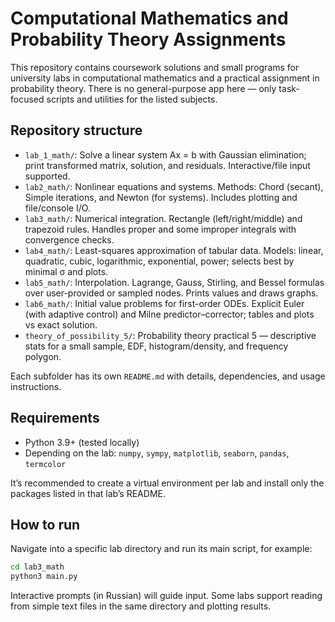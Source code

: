 # Computational Mathematics and Probability Theory Assignments

This repository contains coursework solutions and small programs for university labs in computational mathematics and a practical assignment in probability theory. There is no general-purpose app here — only task-focused scripts and utilities for the listed subjects.

## Repository structure
- `lab_1_math/`: Solve a linear system Ax = b with Gaussian elimination; print transformed matrix, solution, and residuals. Interactive/file input supported.
- `lab2_math/`: Nonlinear equations and systems. Methods: Chord (secant), Simple iterations, and Newton (for systems). Includes plotting and file/console I/O.
- `lab3_math/`: Numerical integration. Rectangle (left/right/middle) and trapezoid rules. Handles proper and some improper integrals with convergence checks.
- `lab4_math/`: Least-squares approximation of tabular data. Models: linear, quadratic, cubic, logarithmic, exponential, power; selects best by minimal σ and plots.
- `lab5_math/`: Interpolation. Lagrange, Gauss, Stirling, and Bessel formulas over user-provided or sampled nodes. Prints values and draws graphs.
- `lab6_math/`: Initial value problems for first-order ODEs. Explicit Euler (with adaptive control) and Milne predictor–corrector; tables and plots vs exact solution.
- `theory_of_possibility_5/`: Probability theory practical 5 — descriptive stats for a small sample, EDF, histogram/density, and frequency polygon.

Each subfolder has its own `README.md` with details, dependencies, and usage instructions.

## Requirements
- Python 3.9+ (tested locally)
- Depending on the lab: `numpy`, `sympy`, `matplotlib`, `seaborn`, `pandas`, `termcolor`

It’s recommended to create a virtual environment per lab and install only the packages listed in that lab’s README.

## How to run
Navigate into a specific lab directory and run its main script, for example:
```bash
cd lab3_math
python3 main.py
```
Interactive prompts (in Russian) will guide input. Some labs support reading from simple text files in the same directory and plotting results.


